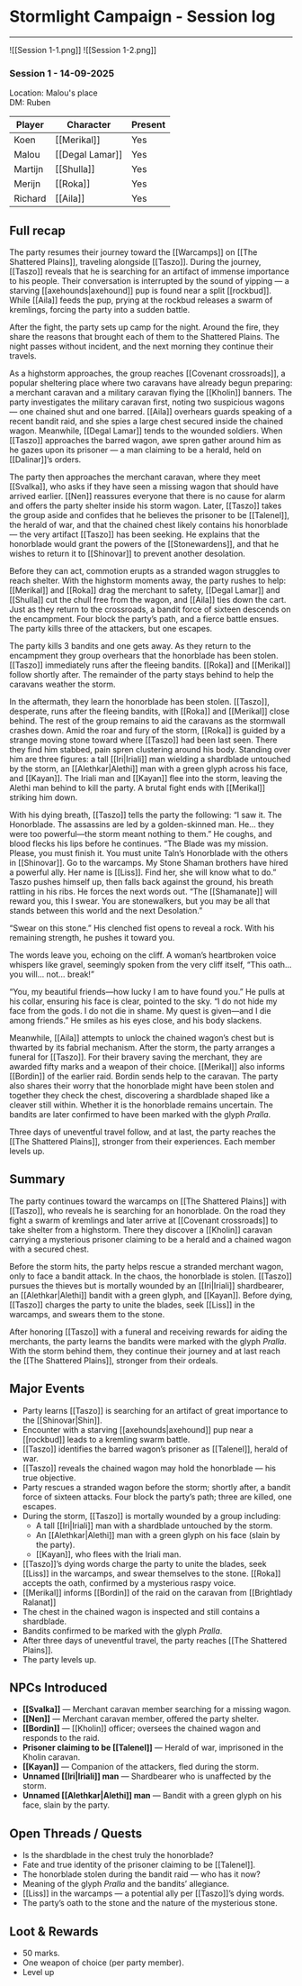# Stormlight Campaign - Session log
___
![[Session 1-1.png]] ![[Session 1-2.png]]
### Session 1 - 14-09-2025
Location: Malou's place<br>
DM: Ruben

| Player  | Character                               | Present |
| ------- | --------------------------------------- | ------- |
| Koen    | [[Merikal]]                             | Yes     |
| Malou   | [[Degal Lamar]]                         | Yes     |
| Martijn | [[Shulla]]                              | Yes     |
| Merijn  | [[Roka]] | Yes     |
| Richard | [[Aila]]                                | Yes     |

## Full recap

The party resumes their journey toward the [[Warcamps]] on [[The Shattered Plains]], traveling alongside [[Taszo]]. During the journey, [[Taszo]] reveals that he is searching for an artifact of immense importance to his people. Their conversation is interrupted by the sound of yipping — a starving [[axehounds|axehound]] pup is found near a split [[rockbud]]. While [[Aila]] feeds the pup, prying at the rockbud releases a swarm of kremlings, forcing the party into a sudden battle.  

After the fight, the party sets up camp for the night. Around the fire, they share the reasons that brought each of them to the Shattered Plains. The night passes without incident, and the next morning they continue their travels.  

As a highstorm approaches, the group reaches [[Covenant crossroads]], a popular sheltering place where two caravans have already begun preparing: a merchant caravan and a military caravan flying the [[Kholin]] banners. The party investigates the military caravan first, noting two suspicious wagons — one chained shut and one barred. [[Aila]] overhears guards speaking of a recent bandit raid, and she spies a large chest secured inside the chained wagon. Meanwhile, [[Degal Lamar]] tends to the wounded soldiers. When [[Taszo]] approaches the barred wagon, awe spren gather around him as he gazes upon its prisoner — a man claiming to be a herald, held on [[Dalinar]]’s orders.  

The party then approaches the merchant caravan, where they meet [[Svalka]], who asks if they have seen a missing wagon that should have arrived earlier. [[Nen]] reassures everyone that there is no cause for alarm and offers the party shelter inside his storm wagon. Later, [[Taszo]] takes the group aside and confides that he believes the prisoner to be [[Talenel]], the herald of war, and that the chained chest likely contains his honorblade — the very artifact [[Taszo]] has been seeking. He explains that the honorblade would grant the powers of the [[Stonewardens]], and that he wishes to return it to [[Shinovar]] to prevent another desolation.  

Before they can act, commotion erupts as a stranded wagon struggles to reach shelter. With the highstorm moments away, the party rushes to help: [[Merikal]] and [[Roka]] drag the merchant to safety, [[Degal Lamar]] and [[Shulla]] cut the chull free from the wagon, and [[Aila]] ties down the cart. Just as they return to the crossroads, a bandit force of sixteen descends on the encampment. Four block the party’s path, and a fierce battle ensues. The party kills three of the attackers, but one escapes.  

The party kills 3 bandits and one gets away. As they return to the encampment they group overhears that the honorblade has been stolen. [[Taszo]] immediately runs after the fleeing bandits. [[Roka]] and [[Merikal]] follow shortly after. The remainder of the party stays behind to help the caravans weather the storm.

In the aftermath, they learn the honorblade has been stolen. [[Taszo]], desperate, runs after the fleeing bandits, with [[Roka]] and [[Merikal]] close behind. The rest of the group remains to aid the caravans as the stormwall crashes down. Amid the roar and fury of the storm, [[Roka]] is guided by a strange moving stone toward where [[Taszo]] had been last seen. There they find him stabbed, pain spren clustering around his body. Standing over him are three figures: a tall [[Iri|Iriali]] man wielding a shardblade untouched by the storm, an [[Alethkar|Alethi]] man with a green glyph across his face, and [[Kayan]]. The Iriali man and [[Kayan]] flee into the storm, leaving the Alethi man behind to kill the party. A brutal fight ends with [[Merikal]] striking him down.  

With his dying breath, [[Taszo]] tells the party the following:
“I saw it. The Honorblade. The assassins are led by a 
golden-skinned man. He… they were too powerful—the 
storm meant nothing to them.” He coughs, and blood 
flecks his lips before he continues. “The Blade was 
my mission. Please, you must finish it. You must unite 
Taln’s Honorblade with the others in [[Shinovar]]. Go to 
the warcamps. My Stone Shaman brothers have hired 
a powerful ally. Her name is [[Liss]]. Find her, she will know 
what to do.”
Taszo pushes himself up, then falls back against the 
ground, his breath rattling in his ribs. He forces the next 
words out. “The [[Shamanate]] will reward you, this I swear. 
You are stonewalkers, but you may be all that stands 
between this world and the next Desolation.”

“Swear on this stone.” His clenched fist opens to reveal 
a rock. With his remaining strength, he pushes it 
toward you.

The words leave you, echoing on the cliff. A woman’s 
heartbroken voice whispers like gravel, seemingly 
spoken from the very cliff itself, “This oath… you will… 
not… break!”

“You, my beautiful friends—how lucky I am to have 
found you.” He pulls at his collar, ensuring his face is 
clear, pointed to the sky. “I do not hide my face from 
the gods. I do not die in shame. My quest is given—and 
I die among friends.” He smiles as his eyes close, and his 
body slackens.

Meanwhile, [[Aila]] attempts to unlock the chained wagon’s chest but is thwarted by its fabrial mechanism. After the storm, the party arranges a funeral for [[Taszo]]. For their bravery saving the merchant, they are awarded fifty marks and a weapon of their choice. [[Merikal]] also informs [[Bordin]] of the earlier raid. Bordin sends help to the caravan. The party also shares their worry that the honorblade might have been stolen and together they check the chest, discovering a shardblade shaped like a cleaver still within. Whether it is the honorblade remains uncertain. The bandits are later confirmed to have been marked with the glyph *Pralla*.  

Three days of uneventful travel follow, and at last, the party reaches the [[The Shattered Plains]], stronger from their experiences. Each member levels up.  

## Summary  
The party continues toward the warcamps on [[The Shattered Plains]] with [[Taszo]], who reveals he is searching for an honorblade. On the road they fight a swarm of kremlings and later arrive at [[Covenant crossroads]] to take shelter from a highstorm. There they discover a [[Kholin]] caravan carrying a mysterious prisoner claiming to be a herald and a chained wagon with a secured chest.  

Before the storm hits, the party helps rescue a stranded merchant wagon, only to face a bandit attack. In the chaos, the honorblade is stolen. [[Taszo]] pursues the thieves but is mortally wounded by an [[Iri|Iriali]] shardbearer, an [[Alethkar|Alethi]] bandit with a green glyph, and [[Kayan]]. Before dying, [[Taszo]] charges the party to unite the blades, seek [[Liss]] in the warcamps, and swears them to the stone.  

After honoring [[Taszo]] with a funeral and receiving rewards for aiding the merchants, the party learns the bandits were marked with the glyph *Pralla*. With the storm behind them, they continue their journey and at last reach the [[The Shattered Plains]], stronger from their ordeals.  


## Major Events  
- Party learns [[Taszo]] is searching for an artifact of great importance to the [[Shinovar|Shin]].  
- Encounter with a starving [[axehounds|axehound]] pup near a [[rockbud]] leads to a kremling swarm battle.  
- [[Taszo]] identifies the barred wagon’s prisoner as [[Talenel]], herald of war.  
- [[Taszo]] reveals the chained wagon may hold the honorblade — his true objective.  
- Party rescues a stranded wagon before the storm; shortly after, a bandit force of sixteen attacks. Four block the party’s path; three are killed, one escapes.  
- During the storm, [[Taszo]] is mortally wounded by a group including:  
  - A tall [[Iri|Iriali]] man with a shardblade untouched by the storm.  
  - An [[Alethkar|Alethi]] man with a green glyph on his face (slain by the party).  
  - [[Kayan]], who flees with the Iriali man.  
- [[Taszo]]’s dying words charge the party to unite the blades, seek [[Liss]] in the warcamps, and swear themselves to the stone. [[Roka]] accepts the oath, confirmed by a mysterious raspy voice.  
- [[Merikal]] informs [[Bordin]] of the raid on the caravan from [[Brightlady Ralanat]]
- The chest in the chained wagon is inspected and still contains a shardblade.
- Bandits confirmed to be marked with the glyph *Pralla*.  
- After three days of uneventful travel, the party reaches [[The Shattered Plains]].  
- The party levels up.  

## NPCs Introduced  
- **[[Svalka]]** — Merchant caravan member searching for a missing wagon.  
- **[[Nen]]** — Merchant caravan member, offered the party shelter.  
- **[[Bordin]]** — [[Kholin]] officer; oversees the chained wagon and responds to the raid.  
- **Prisoner claiming to be [[Talenel]]** — Herald of war, imprisoned in the Kholin caravan.  
- **[[Kayan]]** — Companion of the attackers, fled during the storm.  
- **Unnamed [[Iri|Iriali]] man** — Shardbearer who is unaffected by the storm.  
- **Unnamed [[Alethkar|Alethi]] man** — Bandit with a green glyph on his face, slain by the party.  

## Open Threads / Quests  
- Is the shardblade in the chest truly the honorblade?  
- Fate and true identity of the prisoner claiming to be [[Talenel]].  
- The honorblade stolen during the bandit raid — who has it now?  
- Meaning of the glyph *Pralla* and the bandits’ allegiance.  
- [[Liss]] in the warcamps — a potential ally per [[Taszo]]’s dying words.  
- The party’s oath to the stone and the nature of the mysterious stone.  

## Loot & Rewards  
- 50 marks.  
- One weapon of choice (per party member).  
- Level up